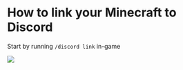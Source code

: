 # How to link your Minecraft to Discord

Start by running `/discord link` in-game

![](https://github.com/bart7782/Solito-docs/blob/main/Image/discordcommand.gif)
